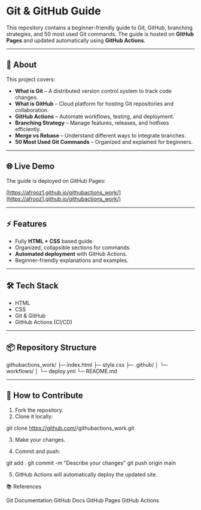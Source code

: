 # Git & GitHub Guide

This repository contains a beginner-friendly guide to Git, GitHub, branching strategies, and 50 most used Git commands. The guide is hosted on **GitHub Pages** and updated automatically using **GitHub Actions**.

---

## 📖 About

This project covers:

- **What is Git** – A distributed version control system to track code changes.  
- **What is GitHub** – Cloud platform for hosting Git repositories and collaboration.  
- **GitHub Actions** – Automate workflows, testing, and deployment.  
- **Branching Strategy** – Manage features, releases, and hotfixes efficiently.  
- **Merge vs Rebase** – Understand different ways to integrate branches.  
- **50 Most Used Git Commands** – Organized and explained for beginners.

---

## 🌐 Live Demo

The guide is deployed on GitHub Pages:  

[https://afrooz1.github.io/githubactions_work/](https://afrooz1.github.io/githubactions_work/)

---

## ⚡ Features

- Fully **HTML + CSS** based guide.
- Organized, collapsible sections for commands.
- **Automated deployment** with GitHub Actions.
- Beginner-friendly explanations and examples.

---

## 🛠 Tech Stack

- HTML  
- CSS  
- Git & GitHub  
- GitHub Actions (CI/CD)  

---

## 📦 Repository Structure

githubactions_work/
├─ index.html
├─ style.css
├─ .github/
│ └─ workflows/
│ └─ deploy.yml
└─ README.md


---

## 🚀 How to Contribute

1. Fork the repository.  
2. Clone it locally:  

git clone https://github.com/<your-username>/githubactions_work.git

3. Make your changes.

4. Commit and push:

git add .
git commit -m "Describe your changes"
git push origin main


5. GitHub Actions will automatically deploy the updated site.

📚 References

Git Documentation
GitHub Docs
GitHub Pages
GitHub Actions


